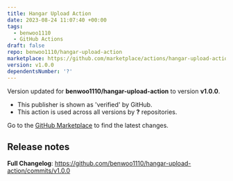 ```yaml
---
title: Hangar Upload Action
date: 2023-08-24 11:07:40 +00:00
tags:
  - benwoo1110
  - GitHub Actions
draft: false
repo: benwoo1110/hangar-upload-action
marketplace: https://github.com/marketplace/actions/hangar-upload-action
version: v1.0.0
dependentsNumber: '?'
---
```



Version updated for **benwoo1110/hangar-upload-action** to version **v1.0.0**.
- This publisher is shown as 'verified' by GitHub.
- This action is used across all versions by **?** repositories.

Go to the [GitHub Marketplace](https://github.com/marketplace/actions/hangar-upload-action) to find the latest changes.

## Release notes

**Full Changelog**: https://github.com/benwoo1110/hangar-upload-action/commits/v1.0.0
